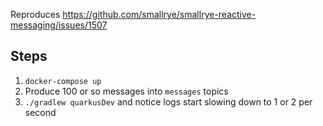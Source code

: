Reproduces https://github.com/smallrye/smallrye-reactive-messaging/issues/1507

## Steps

1. `docker-compose up`
2. Produce 100 or so messages into `messages` topics
3. `./gradlew quarkusDev` and notice logs start slowing down to 1 or 2 per second